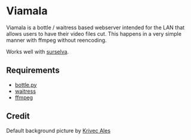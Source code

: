 # Viamala

Viamala is a bottle / waitress based webserver intended for the LAN that allows users to have their video files cut. This happens in a very simple manner with ffmpeg without reencoding.

Works well with [surselva](https://github.com/krateng/surselva).

## Requirements

* [bottle.py](https://github.com/bottlepy/bottle)
* [waitress](https://github.com/Pylons/waitress)
* [ffmpeg](https://github.com/FFmpeg/FFmpeg)

## Credit

Default background picture by [Krivec Ales](https://dreamypixel.com)
